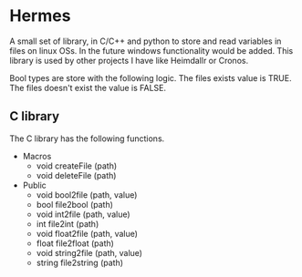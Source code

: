 # Hermes

A small set of library, in C/C++ and python to store and read variables in files on linux OSs. In the future windows functionality would be added. This library is used by other projects I have like Heimdallr or Cronos.

Bool types are store with the following logic. The files exists value is TRUE. The files doesn't exist the value is FALSE.

## C library

The C library has the following functions.

* Macros
  * void createFile (path)
  * void deleteFile (path)
* Public
  * void bool2file (path, value)
  * bool file2bool (path)
  * void int2file (path, value)
  * int file2int (path)
  * void float2file (path, value)
  * float file2float (path)
  * void string2file (path, value)
  * string file2string (path)
